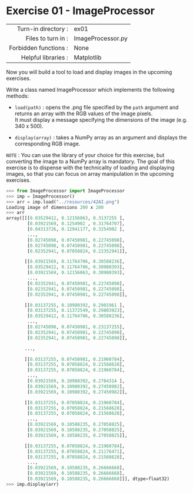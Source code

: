 # Exercise 01 - ImageProcessor

|                         |                    |
| -----------------------:| ------------------ |
|   Turn-in directory :   |  ex01              |
|   Files to turn in :    |  ImageProcessor.py |
|   Forbidden functions : |  None              |
|   Helpful libraries :   |  Matplotlib        |

Now you will build a tool to load and display images in the upcoming exercises.

Write a class named ImageProcessor which implements the following methods:
* `load(path)` : opens the .png file specified by the `path` argument and returns an array with the RGB values of the image pixels.  
It must display a message specifying the dimensions of the image (e.g. 340 x 500).

* `display(array)` : takes a NumPy array as an argument and displays the corresponding RGB image.

`NOTE` : You can use the library of your choice for this exercise, but converting the image to a NumPy array is mandatory. The goal of this exercise is to dispense with the technicality of loading and displaying images, so that you can focus on array manipulation in the upcoming exercises. 

```python
>>> from ImageProcessor import ImageProcessor
>>> imp = ImageProcessor()
>>> arr = imp.load("../resources/42AI.png")
Loading image of dimensions 200 x 200
>>> arr
array([[[0.03529412, 0.12156863, 0.3137255 ],
        [0.03921569, 0.1254902 , 0.31764707],
        [0.04313726, 0.12941177, 0.3254902 ],
        ...,
        [0.02745098, 0.07450981, 0.22745098],
        [0.02745098, 0.07450981, 0.22745098],
        [0.02352941, 0.07058824, 0.22352941]],

       [[0.03921569, 0.11764706, 0.30588236],
        [0.03529412, 0.11764706, 0.30980393],
        [0.03921569, 0.12156863, 0.30980393],
        ...,
        [0.02352941, 0.07450981, 0.22745098],
        [0.02352941, 0.07450981, 0.22745098],
        [0.02352941, 0.07450981, 0.22745098]],

       [[0.03137255, 0.10980392, 0.2901961 ],
        [0.03137255, 0.11372549, 0.29803923],
        [0.03529412, 0.11764706, 0.30588236],
        ...,
        [0.02745098, 0.07450981, 0.23137255],
        [0.02352941, 0.07450981, 0.22745098],
        [0.02352941, 0.07450981, 0.22745098]],

       ...,

       [[0.03137255, 0.07450981, 0.21960784],
        [0.03137255, 0.07058824, 0.21568628],
        [0.03137255, 0.07058824, 0.21960784],
        ...,
        [0.03921569, 0.10980392, 0.2784314 ],
        [0.03921569, 0.10980392, 0.27450982],
        [0.03921569, 0.10980392, 0.27450982]],

       [[0.03137255, 0.07058824, 0.21960784],
        [0.03137255, 0.07058824, 0.21568628],
        [0.03137255, 0.07058824, 0.21568628],
        ...,
        [0.03921569, 0.10588235, 0.27058825],
        [0.03921569, 0.10588235, 0.27058825],
        [0.03921569, 0.10588235, 0.27058825]],

       [[0.03137255, 0.07058824, 0.21960784],
        [0.03137255, 0.07058824, 0.21176471],
        [0.03137255, 0.07058824, 0.21568628],
        ...,
        [0.03921569, 0.10588235, 0.26666668],
        [0.03921569, 0.10588235, 0.26666668],
        [0.03921569, 0.10588235, 0.26666668]]], dtype=float32)
>>> imp.display(arr)
```
